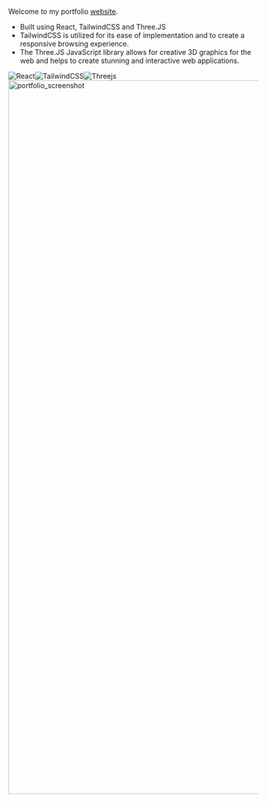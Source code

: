 Welcome to my portfolio [website](https://www.rickiedixon.com/). 
- Built using React, TailwindCSS and Three.JS
- TailwindCSS is utilized for its ease of implementation and to create a responsive browsing experience.
- The Three.JS JavaScript library allows for creative 3D graphics for the web and helps to create stunning and interactive web applications.

![React](https://img.shields.io/badge/react-%2320232a.svg?style=for-the-badge&logo=react&logoColor=%2361DAFB)![TailwindCSS](https://img.shields.io/badge/tailwindcss-%2338B2AC.svg?style=for-the-badge&logo=tailwind-css&logoColor=white)![Threejs](https://img.shields.io/badge/threejs-black?style=for-the-badge&logo=three.js&logoColor=white)
<img width="1437" alt="portfolio_screenshot" src="https://github.com/RDixonCodes/portfolioV2/assets/73620531/e75339e8-ba44-447f-9193-5dc5e4bebd49">

